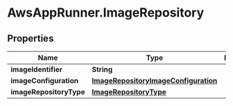 # AwsAppRunner.ImageRepository

## Properties

Name | Type | Description | Notes
------------ | ------------- | ------------- | -------------
**imageIdentifier** | **String** |  | 
**imageConfiguration** | [**ImageRepositoryImageConfiguration**](ImageRepositoryImageConfiguration.md) |  | [optional] 
**imageRepositoryType** | [**ImageRepositoryType**](ImageRepositoryType.md) |  | 


